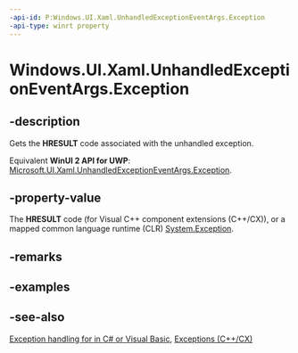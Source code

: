 ```yaml
---
-api-id: P:Windows.UI.Xaml.UnhandledExceptionEventArgs.Exception
-api-type: winrt property
---
```


<!-- Property syntax
public Windows.Foundation.HResult Exception { get; }
-->

# Windows.UI.Xaml.UnhandledExceptionEventArgs.Exception

## -description
Gets the **HRESULT** code associated with the unhandled exception.

Equivalent **WinUI 2 API for UWP**: [Microsoft.UI.Xaml.UnhandledExceptionEventArgs.Exception](/windows/winui/api/microsoft.ui.xaml.unhandledexceptioneventargs.exception).

## -property-value
The **HRESULT** code (for Visual C++ component extensions (C++/CX)), or a mapped common language runtime (CLR)  [System.Exception](/dotnet/api/system.exception?view=dotnet-uwp-10.0&preserve-view=true).

## -remarks

## -examples

## -see-also
[Exception handling for    in C# or Visual Basic](/previous-versions/windows/apps/dn532194(v=win.10)), [Exceptions (C++/CX)](/cpp/cppcx/exceptions-c-cx)
